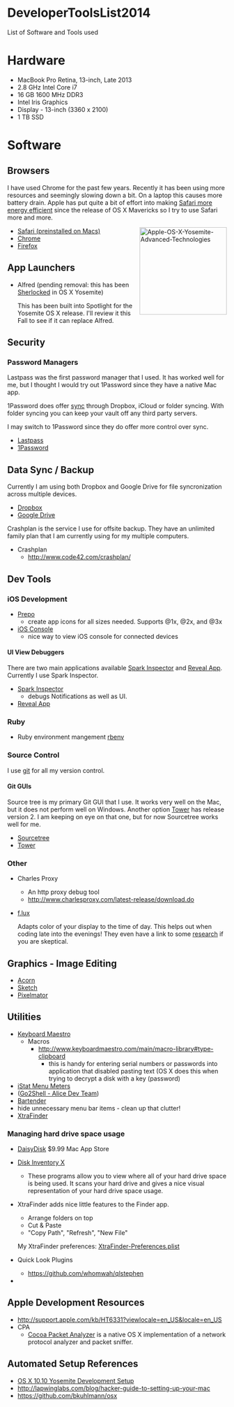 DeveloperToolsList2014
======================

List of Software and Tools used

# Hardware
  * MacBook Pro Retina, 13-inch, Late 2013
  * 2.8 GHz Intel Core i7
  * 16 GB 1600 MHz DDR3
  * Intel Iris Graphics
  * Display - 13-inch (3360 x 2100)
  * 1 TB SSD 


# Software

## Browsers

I have used Chrome for the past few years. Recently it has been using more resources and seemingly slowing down a bit. On a laptop this causes more battery drain. Apple has put quite a bit of effort into making [Safari more energy efficient](https://www.apple.com/osx/advanced-technologies/) since the release of OS X Mavericks so I try to use Safari more and more.

<img 
  src="https://www.evernote.com/shard/s6/sh/8bbb35a6-8c91-418b-bf2a-b59be0f15568/c1180753c047a3f6ac3aea29c286e530/deep/0/Apple---OS-X-Yosemite---Advanced-Technologies.png" 
  alt="Apple-OS-X-Yosemite-Advanced-Technologies"
  style="width:200px;float:right;">

* [Safari (preinstalled on Macs)](https://www.apple.com/safari/)
* [Chrome](https://www.google.com/chrome/browser/)
* [Firefox](https://www.mozilla.org/en-US/firefox/new/)


## App Launchers
* Alfred (pending removal: this has been [Sherlocked](http://www.urbandictionary.com/define.php?term=sherlocked) in OS X Yosemite)
  
  This has been built into Spotlight for the Yosemite OS X release. I'll review it this Fall to see if it can replace Alfred.

## Security

### Password Managers

Lastpass was the first password manager that I used. It has worked well for me, but I thought I would try out 1Password since they have a native Mac app.

1Password does offer [sync](https://guides.agilebits.com/1password-mac/5/en/topic/sync-preferences) through Dropbox, iCloud or folder syncing. With folder syncing you can keep your vault off any third party servers.

I may switch to 1Password since they do offer more control over sync.

* [Lastpass](https://lastpass.com)
* [1Password](https://agilebits.com/onepassword)


## Data Sync / Backup
  
  Currently I am using both Dropbox and Google Drive for file syncronization across multiple devices.

  * [Dropbox](http://dropbox.com/)
  * [Google Drive](http://www.google.com/drive/)
  
 Crashplan is the service I use for offsite backup. They have an unlimited family plan that I am currently using for  my multiple computers.

  * Crashplan 
    * http://www.code42.com/crashplan/


## Dev Tools

### iOS Development

  * [Prepo](https://itunes.apple.com/us/app/prepo/id476533227?mt=12&uo=4&at=10lqb3)
    * create app icons for all sizes needed. Supports @1x, @2x, and @3x
  * [iOS Console](http://lemonjar.com/iosconsole/)
    * nice way to view iOS console for connected devices
 
#### UI View Debuggers
 
 There are two main applications available [Spark Inspector](http://sparkinspector.com/) and [Reveal App](http://revealapp.com/). Currently I use Spark Inspector.
 

  * [Spark Inspector](http://sparkinspector.com/)
    * debugs Notifications as well as UI.
  * [Reveal App](http://revealapp.com/)

### Ruby

  * Ruby environment mangement [rbenv](https://github.com/sstephenson/rbenv)

### Source Control
I use [git](http://git-scm.com/) for all my version control.

#### Git GUIs

Source tree is my primary Git GUI that I use. It works very well on the Mac, but it does not perform well on Windows. Another option [Tower](http://www.git-tower.com/) has release version 2. I am keeping on eye on that one, but for now Sourcetree works well for me.

  * [Sourcetree](http://www.sourcetreeapp.com/)
  * [Tower](http://www.git-tower.com/)

### Other


* Charles Proxy
  * An http proxy debug tool
  * http://www.charlesproxy.com/latest-release/download.do
* [f.lux](https://justgetflux.com/)
  
  Adapts color of your display to the time of day. This helps out when coding late into the evenings! They even have a link to some [research](https://justgetflux.com/research.html) if you are skeptical.

## Graphics - Image Editing

* [Acorn](http://www.flyingmeat.com/acorn/)
* [Sketch](http://bohemiancoding.com/sketch/)
* [Pixelmator](http://www.pixelmator.com/)

## Utilities
* [Keyboard Maestro](http://www.keyboardmaestro.com/main/)
  * Macros
    * http://www.keyboardmaestro.com/main/macro-library#type-clipboard
      * this is handy for entering serial numbers or passwords into application that disabled pasting text (OS X            does this when trying to decrypt a disk with a key (password)
* [iStat Menu Meters](http://bjango.com/mac/istatmenus/)
* (<a href="https://itunes.apple.com/us/app/go2shell/id445770608?mt=12&uo=4" target="itunes_store">Go2Shell - Alice Dev Team</a>)
* [Bartender](http://www.macbartender.com/)
 * hide unnecessary menu bar items - clean up that clutter!
* [XtraFinder](http://www.trankynam.com/xtrafinder/)

### Managing hard drive space usage
* [DaisyDisk](https://itunes.apple.com/us/app/daisydisk/id411643860?mt=12&uo=4) $9.99 Mac App Store
* [Disk Inventory X](http://www.derlien.com/)
  * These programs allow you to view where all of your hard drive space is being used. It scans your hard drive
    and gives a nice visual representation of your hard drive space usage.
  

* XtraFinder adds nice little features to the Finder app.
    * Arrange folders on top
    * Cut & Paste
    * "Copy Path", "Refresh", "New File"
  
  My XtraFinder preferences: [XtraFinder-Preferences.plist](config-files/XtraFinder-Preferences.plist)
* Quick Look Plugins
  * https://github.com/whomwah/qlstephen

* 

## Apple Development Resources

* http://support.apple.com/kb/HT6331?viewlocale=en_US&locale=en_US
* CPA
  * [Cocoa Packet Analyzer](http://www.tastycocoabytes.com/cpa/index.php) is a native OS X implementation of a network protocol analyzer and packet sniffer.

## Automated Setup References

* [OS X 10.10 Yosemite Development Setup](http://fredkelly.net/articles/2014/10/19/developing_on_yosemite.html)
* http://lapwinglabs.com/blog/hacker-guide-to-setting-up-your-mac
* https://github.com/bkuhlmann/osx
